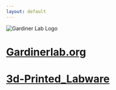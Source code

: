 ```yaml
---
layout: default
---
```

<img src="https://gardinerlab.org/wp-content/uploads/2022/10/g-logo-2.png" alt="Gardiner Lab Logo">

<h1><a href="https://gardinerlab.org/">Gardinerlab.org</a></h1>

<h1><a href="./3d-Printed_Labware.md">3d-Printed_Labware</a></h1>




